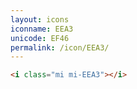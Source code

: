 ```yaml
---
layout: icons
iconname: EEA3
unicode: EF46
permalink: /icon/EEA3/
---
```


``` html
<i class="mi mi-EEA3"></i>
```
